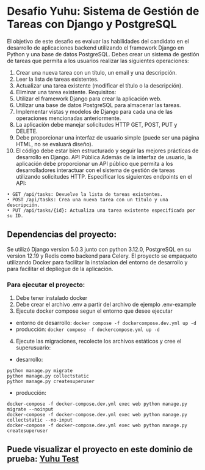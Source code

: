 # Desafio Yuhu: Sistema de Gestión de Tareas con Django y PostgreSQL

El objetivo de este desafío es evaluar las habilidades del candidato en el desarrollo
de aplicaciones backend utilizando el framework Django en Python y una base de
datos PostgreSQL. Debes crear un sistema de gestión de tareas que permita a los
usuarios realizar las siguientes operaciones:
1. Crear una nueva tarea con un título, un email y una descripción.
2. Leer la lista de tareas existentes.
3. Actualizar una tarea existente (modificar el título o la descripción).
4. Eliminar una tarea existente.
Requisitos:
1. Utilizar el framework Django para crear la aplicación web.
2. Utilizar una base de datos PostgreSQL para almacenar las tareas.
3. Implementar vistas y modelos de Django para cada una de las operaciones
mencionadas anteriormente.
4. La aplicación debe manejar solicitudes HTTP GET, POST, PUT y DELETE.
5. Debe proporcionar una interfaz de usuario simple (puede ser una página
HTML, no se evaluará diseño).
6. El código debe estar bien estructurado y seguir las mejores prácticas de
desarrollo en Django.
API Pública
Además de la interfaz de usuario, la aplicación debe proporcionar un API público
que permita a los desarrolladores interactuar con el sistema de gestión de tareas
utilizando solicitudes HTTP.
Especificar los siguientes endpoints en el API:
```
• GET /api/tasks: Devuelve la lista de tareas existentes.
• POST /api/tasks: Crea una nueva tarea con un título y una descripción.
• PUT /api/tasks/{id}: Actualiza una tarea existente especificada por
su ID.
```

## Dependencias del proyecto:

Se utilizó Django version 5.0.3 junto con python 3.12.0, PostgreSQL en su version 12.19 y Redis como backend para Celery. El proyecto se empaqueto utilizando Docker para facilitar la instalacion del entorno de desarrollo y para facilitar el depliegue de la aplicación.

### Para ejecutar el proyecto:

1. Debe tener instalado docker
2. Debe crear el archivo .env a partir del archivo de ejemplo .env-example
3. Ejecute docker compose segun el entorno que desee ejecutar

- entorno de desarrollo:
 ```docker compose -f dockercompose.dev.yml up -d```
- producción:
 ```docker compose -f dockercompose.yml up -d```

4. Ejecute las migraciones, recolecte los archivos estáticos y cree el superusuario:
- desarrollo:
```
python manage.py migrate
python manage.py collectstatic
python manage.py createsuperuser
```

- producción:
```
docker-compose -f docker-compose.dev.yml exec web python manage.py migrate --noinput
docker-compose -f docker-compose.dev.yml exec web python manage.py collectstatic --no-input
docker-compose -f docker-compose.dev.yml exec web python manage.py createsuperuser
```

## Puede visualizar el proyecto en este dominio de prueba: [Yuhu Test](https://yuhu-test.lemonx.cloud/)

